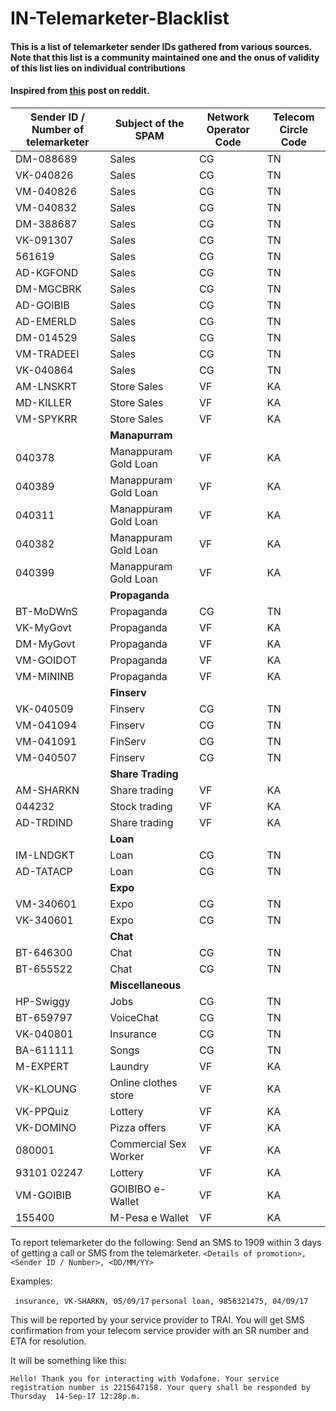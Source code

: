 # IN-Telemarketer-Blacklist
#### This is a list of telemarketer sender IDs gathered from various sources. Note that this list is a community maintained one and the onus of validity of this list lies on individual contributions

#### Inspired from [this](https://www.reddit.com/r/india/comments/6zd44e/blacklist_of_telemarketers/) post on reddit.

Sender ID / Number of telemarketer | Subject of the SPAM | Network Operator Code | Telecom Circle Code
-----------------------------------|---------------------|-----------------------|--------------------
DM-088689 | Sales | CG | TN
VK-040826 | Sales | CG | TN
VM-040826 | Sales | CG | TN
VM-040832 | Sales | CG | TN
DM-388687 | Sales | CG | TN
VK-091307 | Sales | CG | TN
561619 | Sales | CG | TN
AD-KGFOND | Sales | CG | TN
DM-MGCBRK | Sales | CG | TN
AD-GOIBIB | Sales | CG | TN
AD-EMERLD | Sales | CG | TN
DM-014529 | Sales | CG | TN
VM-TRADEEI | Sales | CG | TN
VK-040864 | Sales | CG | TN
AM-LNSKRT | Store Sales | VF | KA
MD-KILLER | Store Sales | VF | KA
VM-SPYKRR | Store Sales | VF | KA
||**Manapurram**
040378 | Manappuram Gold Loan | VF | KA
040389 | Manappuram Gold Loan | VF | KA
040311 | Manappuram Gold Loan | VF | KA
040382 | Manappuram Gold Loan | VF | KA
040399 | Manappuram Gold Loan | VF | KA
||**Propaganda**
BT-MoDWnS | Propaganda | CG | TN
VK-MyGovt | Propaganda | VF | KA
DM-MyGovt | Propaganda | VF | KA
VM-GOIDOT | Propaganda | VF | KA
VM-MININB | Propaganda | VF | KA
||**Finserv**
VK-040509 | Finserv | CG | TN
VM-041094 | Finserv | CG | TN
VM-041091 | FinServ | CG | TN
VM-040507 | Finserv | CG | TN
||**Share Trading**
AM-SHARKN | Share trading | VF | KA
044232 | Stock trading | VF | KA
AD-TRDIND | Share trading | VF | KA
||**Loan**
IM-LNDGKT | Loan | CG | TN
AD-TATACP | Loan | CG | TN
||**Expo**
VM-340601 | Expo | CG | TN
VK-340601 | Expo | CG | TN
||**Chat**
BT-646300 | Chat | CG | TN
BT-655522 | Chat | CG | TN
||**Miscellaneous**
HP-Swiggy | Jobs | CG | TN
BT-659797 | VoiceChat | CG | TN
VK-040801 | Insurance | CG | TN
BA-611111 | Songs | CG | TN
M-EXPERT | Laundry | VF | KA
VK-KLOUNG | Online clothes store | VF | KA
VK-PPQuiz | Lottery | VF | KA
VK-DOMINO | Pizza offers | VF | KA
080001 | Commercial Sex Worker | VF | KA
93101 02247 | Lottery | VF | KA
VM-GOIBIB | GOIBIBO e-Wallet | VF | KA
155400 | M-Pesa e Wallet | VF | KA

To report telemarketer do the following:
Send an SMS to 1909 within 3 days of getting a call or SMS from the telemarketer.
```<Details of promotion>, <Sender ID / Number>, <DD/MM/YY>```

Examples:

``` insurance, VK-SHARKN, 05/09/17```
```personal loan, 9856321475, 04/09/17 ```

This will be reported by your service provider to TRAI. You will get SMS confirmation from your telecom service provider with an SR number and ETA for resolution.

It will be something like this:

```Hello! Thank you for interacting with Vodafone. Your service registration number is 2215647158. Your query shall be responded by Thursday  14-Sep-17 12:28p.m.```

